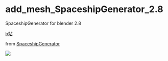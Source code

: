 # add_mesh_SpaceshipGenerator_2.8
SpaceshipGenerator for blender 2.8

[b站]()

from [SpaceshipGenerator](https://github.com/a1studmuffin/SpaceshipGenerator)

![](https://github.com/BlenderCN/add_mesh_SpaceshipGenerator_2.8/blob/master/spaceship.png)
